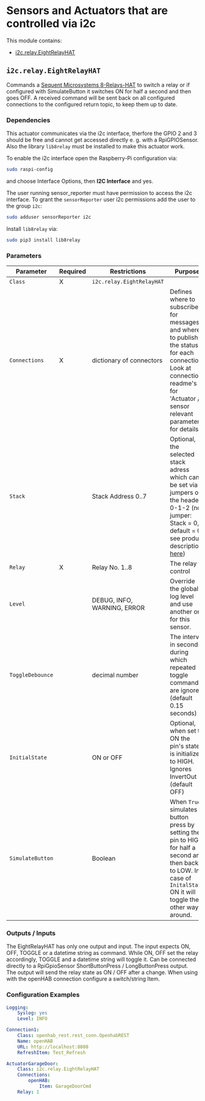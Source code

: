 # Sensors and Actuators that are controlled via i2c

This module contains:
* [i2c.relay.EightRelayHAT](#i2crelayeightrelayhat)



## `i2c.relay.EightRelayHAT`

Commands a [Sequent Microsystems 8-Relays-HAT](https://github.com/SequentMicrosystems/8relind-rpi) to switch a relay or if configured with SimulateButton it switches ON for half a second and then goes OFF.
A received command will be sent back on all configured connections to the configured return topic, to keep them up to date.

### Dependencies

This actuator communicates via the i2c interface, therfore the GPIO 2 and 3 should be free and cannot get accessed directly e. g. with a RpiGPIOSensor.
Also the library `lib8relay` must be installed to make this actuator work.

To enable the i2c interface open the Raspberry-Pi configuration via:

```bash
sudo raspi-config
```
and choose Interface Options, then <b>I2C Interface</b> and yes.

The user running sensor_reporter must have permission to access the i2c interface.
To grant the `sensorReporter` user i2c permissions add the user to the group `i2c`:

```bash
sudo adduser sensorReporter i2c
```

Install `lib8relay` via:

```bash
sudo pip3 install lib8relay
```

### Parameters

| Parameter        | Required | Restrictions                    | Purpose                                                                                                                                                                                                                                                                       |
|------------------|----------|---------------------------------|-------------------------------------------------------------------------------------------------------------------------------------------------------------------------------------------------------------------------------------------------------------------------------|
| `Class`          | X        | `i2c.relay.EightRelayHAT`       |                                                                                                                                                                                                                                                                               |
| `Connections`    | X        | dictionary of connectors        | Defines where to subscribe for messages and where to publish the status for each connection. Look at connection readme's for 'Actuator / sensor relevant parameters' for details.                                                                                             |
| `Stack`          |          | Stack Address 0..7              | Optional, the selected stack adress which can be set via jumpers on the header 0-1-2 (no jumper: Stack =  0, default = 0, see product description [here](https://sequentmicrosystems.com/collections/industrial-automation/products/8-relays-stackable-card-for-raspberry-pi))|
| `Relay`          | X        | Relay No. 1..8                  | The relay to control                                                                                                                                                                                                                                                          |
| `Level`          |          | DEBUG, INFO, WARNING, ERROR     | Override the global log level and use another one for this sensor.                                                                                                                                                                                                            |
| `ToggleDebounce` |          | decimal number                  | The interval in seconds during which repeated toggle commands are ignored (default 0.15 seconds)                                                                                                                                                                              |
| `InitialState`   |          | ON or OFF                       | Optional, when set to ON the pin's state is initialized to HIGH. Ignores InvertOut (default OFF)                                                                                                                                                                              |
| `SimulateButton` |          | Boolean                         | When `True` simulates a button press by setting the pin to HIGH for half a second and then back to LOW. In case of `InitalState` ON it will toggle the other way around.                                                                                                      |




### Outputs / Inputs

The EightRelayHAT has only one output and input.
The input expects ON, OFF, TOGGLE or a datetime string as command.
While ON, OFF set the relay accordingly, TOGGLE and a datetime string will toggle it.
Can be connected directly to a RpiGpioSensor ShortButtonPress / LongButtonPress output.
The output will send the relay state as ON / OFF after a change.
When using with the openHAB connection configure a switch/string Item.

### Configuration Examples

```yaml
Logging:
    Syslog: yes
    Level: INFO

Connection1:
    Class: openhab_rest.rest_conn.OpenhabREST
    Name: openHAB
    URL: http://localhost:8080
    RefreshItem: Test_Refresh

ActuatorGarageDoor:
    Class: i2c.relay.EightRelayHAT
    Connections:
        openHAB:
            Item: GarageDoorCmd
    Relay: 1
```


